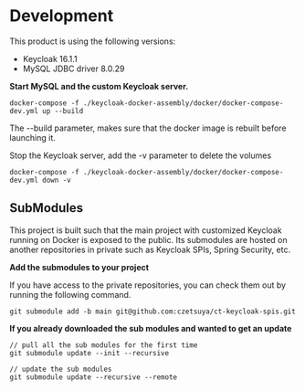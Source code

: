 # Development

This product is using the following versions:
- Keycloak 16.1.1
- MySQL JDBC driver 8.0.29

**Start MySQL and the custom Keycloak server.**

```
docker-compose -f ./keycloak-docker-assembly/docker/docker-compose-dev.yml up --build
```

The --build parameter, makes sure that the docker image is rebuilt before launching it.

Stop the Keycloak server, add the -v parameter to delete the volumes

```
docker-compose -f ./keycloak-docker-assembly/docker/docker-compose-dev.yml down -v
```

## SubModules

This project is built such that the main project with customized Keycloak running on Docker is exposed to the public.
Its submodules are hosted on another repositories in private such as Keycloak SPIs, Spring Security, etc.

**Add the submodules to your project**

If you have access to the private repositories, you can check them out by running the following command.

```shell
git submodule add -b main git@github.com:czetsuya/ct-keycloak-spis.git
```

**If you already downloaded the sub modules and wanted to get an update**

```shell
// pull all the sub modules for the first time
git submodule update --init --recursive

// update the sub modules
git submodule update --recursive --remote
```